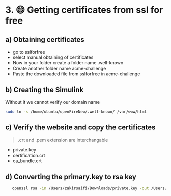 # 3. :smile: Getting certificates from ssl for free

## a) Obtaining certificates
   * go to sslforfree
   * select manual obtaining of certificates
   * Now in your folder create a folder name .well-known
   * Create another folder name acme-challenge
   * Paste the downloaded file from sslforfree in acme-challenge

## b) Creating the Simulink
Without it we cannot verify our domain name

```bash
sudo ln -s /home/ubuntu/openFireNew/.well-known/ /var/www/html
```  

## c) Verify the website and copy the certificates

 >.crt and .pem extension are interchangable
 
  * private.key
  * certification.crt
  * ca_bundle.crt 

## d) Converting the primary.key to rsa key

```bash
   openssl rsa -in /Users/zakirsaifi/Downloads/private.key -out /Users/zakirsaifi/Downloads/privateNoPass.key
```